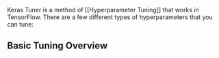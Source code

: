Keras Tuner is a method of [[Hyperparameter Tuning]] that works in TensorFlow. There are a few different types of hyperparameters that you can tune:

## Basic Tuning Overview


